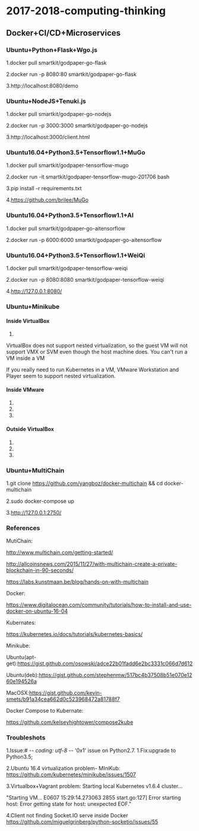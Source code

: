# 2017-2018-computing-thinking

## Docker+CI/CD+Microservices

### Ubuntu+Python+Flask+Wgo.js

1.docker pull smartkit/godpaper-go-flask

2.docker run -p 8080:80 smartkit/godpaper-go-flask

3.http://localhost:8080/demo

### Ubuntu+NodeJS+Tenuki.js

1.docker pull smartkit/godpaper-go-nodejs

2.docker run -p 3000:3000 smartkit/godpaper-go-nodejs

3.http://localhost:3000/client.html

### Ubuntu16.04+Python3.5+Tensorflow1.1+MuGo

1.docker pull smartkit/godpaper-tensorflow-mugo

2.docker run -it smartkit/godpaper-tensorflow-mugo-201706 bash

3.pip install -r requirements.txt

4.https://github.com/brilee/MuGo

### Ubuntu16.04+Python3.5+Tensorflow1.1+AI

1.docker pull smartkit/godpaper-go-aitensorflow

2.docker run -p 6000:6000 smartkit/godpaper-go-aitensorflow

### Ubuntu16.04+Python3.5+Tensorflow1.1+WeiQi

1.docker pull smartkit/godpaper-tensorflow-weiqi

2.docker run -p 8080:8080 smartkit/godpaper-tensorflow-weiqi

4.http://127.0.0.1:8080/

### Ubuntu+Minikube

#### Inside VirtualBox
1.
VirtualBox does not support nested virtualization, so the guest VM will not support VMX or SVM even though the host machine does. You can't run a VM inside a VM

If you really need to run Kubernetes in a VM, VMware Workstation and Player seem to support nested virtualization.

#### Inside VMware
1.

2.

3.


#### Outside VirtualBox
1.

2.

3.

### Ubuntu+MultiChain

1.git clone https://github.com/yangboz/docker-multichain && cd docker-multichain

2.sudo docker-compose up

3.http://127.0.0.1:2750/

### References

MutiChain:

http://www.multichain.com/getting-started/

http://allcoinsnews.com/2015/11/27/with-multichain-create-a-private-blockchain-in-90-seconds/

https://labs.kunstmaan.be/blog/hands-on-with-multichain

Docker:

https://www.digitalocean.com/community/tutorials/how-to-install-and-use-docker-on-ubuntu-16-04

Kubernates:

https://kubernetes.io/docs/tutorials/kubernetes-basics/

Minikube:

Ubuntu(apt-get):https://gist.github.com/osowski/adce22b01fadd6e2bc3331c066d7d612

Ubuntu(deb):https://gist.github.com/stephenmw/517bc4b37508b51e070e1260e194526a

MacOSX:https://gist.github.com/kevin-smets/b91a34cea662d0c523968472a81788f7

Docker Compose to Kubernate:

https://github.com/kelseyhightower/compose2kube

### Troubleshots

1.Issue:# -*- coding: utf-8 -*-  '0x1\' issue on Python2.7.
1.Fix:upgrade to Python3.5;

2.Ubuntu 16.4 virtualization problem- MIniKub: https://github.com/kubernetes/minikube/issues/1507

3.Virtualbox+Vagrant problem: Starting local Kubernetes v1.6.4 cluster...

"Starting VM...
E0607 15:29:14.273063    2855 start.go:127] Error starting host: Error getting state for host: unexpected EOF."

4.Client not finding Socket.IO serve inside Docker
https://github.com/miguelgrinberg/python-socketio/issues/55


